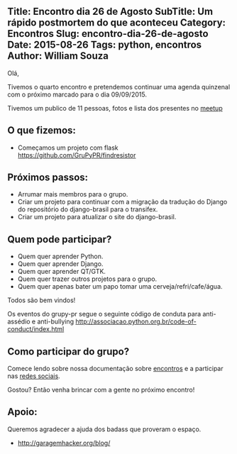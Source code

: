 Title: Encontro dia  26 de Agosto
SubTitle: Um rápido postmortem do que aconteceu
Category: Encontros
Slug: encontro-dia-26-de-agosto
Date: 2015-08-26
Tags: python, encontros
Author: William Souza
---

Olá,

Tivemos o quarto encontro e pretendemos continuar uma agenda quinzenal com o próximo marcado para o dia 09/09/2015.

Tivemos um publico de 11 pessoas, fotos e lista dos presentes no [meetup](http://www.meetup.com/GruPy-PR/events/224632839/)

O que fizemos:
--------------

* Começamos um projeto com flask https://github.com/GruPyPR/findresistor

Próximos passos:
----------------

* Arrumar mais membros para o grupo.
* Criar um projeto para continuar com a migração da tradução do Django do repositório do django-brasil para o transifex.
* Criar um projeto para atualizar o site do django-brasil.


Quem pode participar?
---------------------

* Quem quer aprender Python.
* Quem quer aprender Django.
* Quem quer aprender QT/GTK.
* Quem quer trazer outros projetos para o grupo.
* Quem quer apenas bater um papo tomar uma cerveja/refri/cafe/água.

Todos são bem vindos!

Os eventos do grupy-pr segue o seguinte código de conduta para anti-assédio e anti-bullying http://associacao.python.org.br/code-of-conduct/index.html


Como participar do grupo?
-------------------------

Comece lendo sobre nossa documentação sobre [encontros](https://github.com/GruPyPR/encontros) e a participar nas [redes sociais](https://github.com/GruPyPR/encontros#nossas-redes-sociais).

Gostou? Então venha brincar com a gente no próximo encontro!


Apoio:
------

Queremos agradecer a ajuda dos badass que proveram o espaço.

* http://garagemhacker.org/blog/
